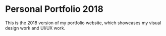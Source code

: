 # Personal Portfolio 2018

This is the 2018 version of my portfolio website, which showcases my visual design work and UI/UX work.
